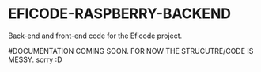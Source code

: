 # EFICODE-RASPBERRY-BACKEND
Back-end and front-end code for the Eficode project.

#DOCUMENTATION COMING SOON. FOR NOW THE STRUCUTRE/CODE IS MESSY. sorry :D
